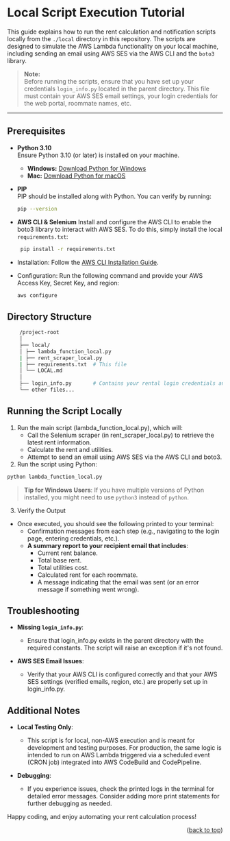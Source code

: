 <a id="readme-top"></a>

# Local Script Execution Tutorial

This guide explains how to run the rent calculation and notification scripts locally from the `./local` directory in this repository. The scripts are designed to simulate the AWS Lambda functionality on your local machine, including sending an email using AWS SES via the AWS CLI and the `boto3` library.

> **Note:**  
> Before running the scripts, ensure that you have set up your credentials `login_info.py` located in the parent directory. This file must contain your AWS SES email settings, your login credentials for the web portal, roommate names, etc.

---

## Prerequisites

- **Python 3.10**  
  Ensure Python 3.10 (or later) is installed on your machine.

  - **Windows:** [Download Python for Windows](https://www.python.org/downloads/windows/)
  - **Mac:** [Download Python for macOS](https://www.python.org/downloads/macos/)

- **PIP**  
  PIP should be installed along with Python. You can verify by running:

  ```sh
  pip --version
  ```

- **AWS CLI & Selenium**
  Install and configure the AWS CLI to enable the boto3 library to interact with AWS SES. To do this, simply install the local `requirements.txt`:

  ```sh
   pip install -r requirements.txt
  ```

- Installation:
  Follow the [AWS CLI Installation Guide](https://docs.aws.amazon.com/cli/latest/userguide/getting-started-install.html).

- Configuration:
  Run the following command and provide your AWS Access Key, Secret Key, and region:
  ```sh
  aws configure
  ```

## Directory Structure

```sh
    /project-root
    │
    ├── local/
    │ ├── lambda_function_local.py
    | ├── rent_scraper_local.py
    | ├── requirements.txt  # This file
    │ └── LOCAL.md
    │
    ├── login_info.py       # Contains your rental login credentials and other metadata.
    └── other files...
```

## Running the Script Locally

1. Run the main script (lambda_function_local.py), which will:
   - Call the Selenium scraper (in rent_scraper_local.py) to retrieve the latest rent information.
   - Calculate the rent and utilities.
   - Attempt to send an email using AWS SES via the AWS CLI and boto3.
2. Run the script using Python:

```sh
python lambda_function_local.py
```

> **Tip for Windows Users**:
> If you have multiple versions of Python installed, you might need to use `python3` instead of `python`.

3. Verify the Output

- Once executed, you should see the following printed to your terminal:
  - Confirmation messages from each step (e.g., navigating to the login page, entering credentials, etc.).
  - **A summary report to your recipient email that includes**:
    - Current rent balance.
    - Total base rent.
    - Total utilities cost.
    - Calculated rent for each roommate.
    - A message indicating that the email was sent (or an error message if something went wrong).

## Troubleshooting

- **Missing `login_info.py`**:

  - Ensure that login_info.py exists in the parent directory with the required constants. The script will raise an exception if it's not found.

- **AWS SES Email Issues**:

  - Verify that your AWS CLI is configured correctly and that your AWS SES settings (verified emails, region, etc.) are properly set up in login_info.py.

## Additional Notes

- **Local Testing Only**:

  - This script is for local, non-AWS execution and is meant for development and testing purposes. For production, the same logic is intended to run on AWS Lambda triggered via a scheduled event (CRON job) integrated into AWS CodeBuild and CodePipeline.

- **Debugging**:

  - If you experience issues, check the printed logs in the terminal for detailed error messages. Consider adding more print statements for further debugging as needed.

Happy coding, and enjoy automating your rent calculation process!

<p align="right">(<a href="#readme-top">back to top</a>)</p>
